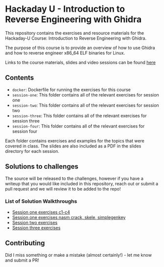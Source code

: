 # Hackaday U - Introduction to Reverse Engineering with Ghidra

This repository contains the exercises and resource materials for the Hackaday-U Course: Introduction to Reverse Engineering with Ghidra.

The purpose of this course is to provide an overview of how to use Ghidra and how to reverse engineer x86_64 ELF binaries for Linux. 

Links to the course materials, slides and video sessions can be found [here](https://hackaday.io/project/172292-introduction-to-reverse-engineering-with-ghidra)

## Contents

* ```docker```: Dockerfile for running the exercises for this course
* ```session-one```: This folder contains all of the relevant exercises for session one
* ```session-two```: This folder contains all of the relevant exercises for session two
* ```session-three```: This folder contains all of the relevant exercises for session three
* ```session-four```: This folder contains all of the relevant exercises for session four

Each folder contains exercises and examples for the topics that were covered in class. The slides are also included as a PDF in the slides directory for each session. 

## Solutions to challenges

The source will be released to the challenges, however if you have a writeup that you would like included in this repository, reach out or submit a pull request and we will review it to be added to the repo!
### List of Solution Walkthroughs
* [Session one exercises c1-c4](https://medium.com/@Haddock22/start-your-career-in-cybersecurity-hackaday-ghidra-exercises-walkthrough-part-1a-b552f3fdc67c)
* [Session one exercises nasm crack, skele, simplegenkey](https://medium.com/@Haddock22/start-your-career-in-ethical-hacking-hackaday-ghidra-exercises-walkthrough-part-1b-7b6e43ccecb5)
* [Session two exercises](https://medium.com/@Haddock22/start-your-career-in-cybersecurity-hackaday-ghidra-exercises-walkthrough-part-2-7cc2692054be)
* [Session three exercises](https://medium.com/@Haddock22/start-your-career-in-ethical-hacking-hackaday-ghidra-exercises-walkthrough-part-3-531519cb4093)
## Contributing

Did I miss something or make a mistake (almost certainly!) - let me know and submit a PR!

